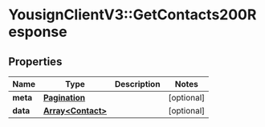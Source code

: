 # YousignClientV3::GetContacts200Response

## Properties
Name | Type | Description | Notes
------------ | ------------- | ------------- | -------------
**meta** | [**Pagination**](Pagination.md) |  | [optional] 
**data** | [**Array&lt;Contact&gt;**](Contact.md) |  | [optional] 

